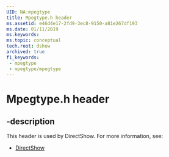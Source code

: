 ```yaml
---
UID: NA:mpegtype
title: Mpegtype.h header
ms.assetid: e46d4e17-2fd9-3ec8-9150-a81e267df193
ms.date: 01/11/2019
ms.keywords: 
ms.topic: conceptual
tech.root: dshow
archived: true
f1_keywords:
 - mpegtype
 - mpegtype/mpegtype
---
```


# Mpegtype.h header


## -description

This header is used by DirectShow. For more information, see:

- [DirectShow](../_dshow/index.md)

